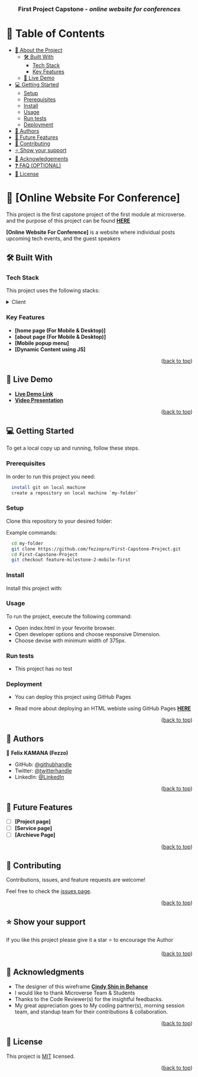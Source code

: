 <a name="readme-top"></a>

<!--
HOW TO USE:
This is an example of how you may give instructions on setting up your project locally.

Modify this file to match your project and remove sections that don't apply.

REQUIRED SECTIONS:
- Table of Contents
- About the Project
  - Built With
  - Live Demo
- Getting Started
- Authors
- Future Features
- Contributing
- Show your support
- Acknowledgements
- License

OPTIONAL SECTIONS:
- FAQ

After you're finished please remove all the comments and instructions!
-->

<div align="center">
  <br/>
  <h3><b>First Project Capstone - <i>online website for conferences</i></b></h3>
</div>

<!-- TABLE OF CONTENTS -->

# 📗 Table of Contents

- [📖 About the Project](#about-project)
  - [🛠 Built With](#built-with)
    - [Tech Stack](#tech-stack)
    - [Key Features](#key-features)
  - [🚀 Live Demo](#live-demo)
- [💻 Getting Started](#getting-started)
  - [Setup](#setup)
  - [Prerequisites](#prerequisites)
  - [Install](#install)
  - [Usage](#usage)
  - [Run tests](#run-tests)
  - [Deployment](#triangular_flag_on_post-deployment)
- [👥 Authors](#authors)
- [🔭 Future Features](#future-features)
- [🤝 Contributing](#contributing)
- [⭐️ Show your support](#support)
- [🙏 Acknowledgements](#acknowledgements)
- [❓ FAQ (OPTIONAL)](#faq)
- [📝 License](#license)

<!-- PROJECT DESCRIPTION -->

# 📖 [Online Website For Conference] <a name="about-project"></a>

This project is the first capstone project of the first module at microverse. and the purpose of this project can be found **[HERE](https://github.com/microverseinc/curriculum-html-css/blob/main/capstone/html_capstone.md)**

**[Online Website For Conference]** is a website where individual posts upcoming tech events, and the guest speakers

## 🛠 Built With <a name="built-with"></a>

### Tech Stack <a name="tech-stack"></a>

This project uses the following stacks:

<details>
  <summary>Client</summary>
  <ul>
    <li><a href="https://github.com/microverseinc/curriculum-html-css/blob/main/html5.md/">HTML</a></li>
    <li><a href="https://www.w3schools.com/css/default.asp/">CSS</a></li>
    <li><a href="https://www.w3schools.com/js/default.asp/">Javascript</a></li>
    <li><a href="https://getbootstrap.com/docs/5.0/getting-started/introduction//">BootStrap 5</a></li>
  </ul>
</details>

<!-- Features -->

### Key Features <a name="key-features"></a>

- **[home page (For Mobile & Desktop)]**
- **[about page (For Mobile & Desktop)]**
- **[Mobile popup menu]**
- **[Dynamic Content using JS]**

<p align="right">(<a href="#readme-top">back to top</a>)</p>

<!-- LIVE DEMO -->

## 🚀 Live Demo <a name="live-demo"></a>

- **[Live Demo Link](https://fezzopro.github.io/First-Capstone-Project/)**
- **[Video Presentation](https://www.loom.com/share/f6c2b31e838c415c92c9f5e559725a45)**

<p align="right">(<a href="#readme-top">back to top</a>)</p>

<!-- GETTING STARTED -->

## 💻 Getting Started <a name="getting-started"></a>

To get a local copy up and running, follow these steps.

### Prerequisites

In order to run this project you need:


```sh
  install git on local machine
  create a repository on local machine `my-folder`
```

### Setup

Clone this repository to your desired folder:


Example commands:

```sh
  cd my-folder
  git clone https://github.com/fezzopro/First-Capstone-Project.git
  cd First-Capstone-Project
  git checkout feature-milestone-2-mobile-first

```

### Install

Install this project with:

### Usage

To run the project, execute the following command:

 - Open index.html in your fevorite browser.
 - Open developer options and choose responsive Dimension.
 - Choose devise with minimum width of 375px.

### Run tests

- This project has no test

### Deployment

- You can deploy this project using GitHub Pages

- Read more about deploying an HTML webiste using GitHub Pages **[HERE](https://pages.github.com/)**

<p align="right">(<a href="#readme-top">back to top</a>)</p>

<!-- AUTHORS -->

## 👥 Authors <a name="authors"></a>

👤 **Felix KAMANA (Fezzo)**

- GitHub: [@githubhandle](https://github.com/githubhandle)
- Twitter: [@twitterhandle](https://twitter.com/twitterhandle)
- LinkedIn: [@LinkedIn](https://linkedin.com/in/linkedinhandle)

<p align="right">(<a href="#readme-top">back to top</a>)</p>

<!-- FUTURE FEATURES -->

## 🔭 Future Features <a name="future-features"></a>

- [ ] **[Project page]**
- [ ] **[Service page]**
- [ ] **[Archieve Page]**

<p align="right">(<a href="#readme-top">back to top</a>)</p>

<!-- CONTRIBUTING -->

## 🤝 Contributing <a name="contributing"></a>

Contributions, issues, and feature requests are welcome!

Feel free to check the [issues page](https://github.com/fezzopro/First-Capstone-Project/issues).

<p align="right">(<a href="#readme-top">back to top</a>)</p>

<!-- SUPPORT -->

## ⭐️ Show your support <a name="support"></a>


If you like this project please give it a star ⭐️ to encourage the Author

<p align="right">(<a href="#readme-top">back to top</a>)</p>

<!-- ACKNOWLEDGEMENTS -->

## 🙏 Acknowledgments <a name="acknowledgements"></a>


 - The designer of this wireframe **[Cindy Shin in Behance](https://www.behance.net/gallery/29845175/CC-Global-Summit-2015)**
 - I would like to thank Microverse Team & Students
 - Thanks to the Code Reviewer(s) for the insightful feedbacks.
- My great appreciation goes to My coding partner(s), morning session team, and standup team for their contributions & collaboration.


<p align="right">(<a href="#readme-top">back to top</a>)</p>

<!-- LICENSE -->

## 📝 License <a name="license"></a>

This project is [MIT](./LICENSE) licensed.

<p align="right">(<a href="#readme-top">back to top</a>)</p>
